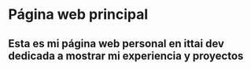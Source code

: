 # Página web principal

## Esta es mi página web personal en ittai dev dedicada a mostrar mi experiencia y proyectos
